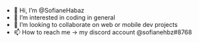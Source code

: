 - 👋 Hi, I’m @SofianeHabaz
- 👀 I’m interested in coding in general
- 💞️ I’m looking to collaborate on web or mobile dev projects
- 📫 How to reach me -> my discord account @sofianehbz#8768
